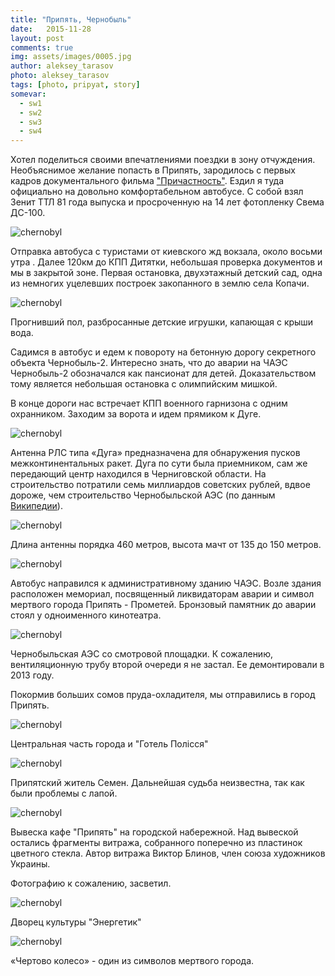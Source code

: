 ```yaml
---
title: "Припять, Чернобыль"
date:   2015-11-28
layout: post
comments: true
img: assets/images/0005.jpg
author: aleksey_tarasov
photo: aleksey_tarasov
tags: [photo, pripyat, story]
somevar: 
  - sw1 
  - sw2 
  - sw3 
  - sw4
--- 
```


Хотел поделиться своими впечатлениями поездки в зону отчуждения. Необъяснимое желание попасть в Припять, зародилось с первых кадров документального фильма ["Причастность"](https://www.youtube.com/watch?v=k2bVEh2RG7M). Ездил я туда официально на довольно комфортабельном автобусе. С собой взял Зенит ТТЛ 81 года выпуска и просроченную на 14 лет фотопленку Свема ДС-100.

<!--more-->

![chernobyl](https://drive.google.com/uc?export=download&id=0B0NRqCiUriFKdk9sR1MzaVM3bHM)

Отправка автобуса с туристами от киевского жд вокзала, около восьми утра . Далее 120км до КПП Дитятки, 
небольшая проверка документов и мы в закрытой зоне. Первая остановка, двухэтажный детский сад, одна из немногих уцелевших построек закопанного в землю села Копачи.

![chernobyl](https://drive.google.com/uc?export=download&id=0B0NRqCiUriFKX2hLOFNrbUhKQU0)

Прогнивший пол, разбросанные детские игрушки, капающая с крыши вода.

Садимся в автобус и едем к повороту на бетонную дорогу секретного объекта Чернобыль-2. Интересно знать, что до аварии на ЧАЭС Чернобыль-2 обозначался как пансионат для детей. Доказательством тому является небольшая остановка с олимпийским мишкой.

В конце дороги нас встречает КПП военного гарнизона с одним охранником. Заходим за ворота и идем прямиком к Дуге.

![chernobyl](https://drive.google.com/uc?export=download&id=0B0NRqCiUriFKUmZwR0lva2w0UWc)

Антенна РЛС типа «Дуга» предназначена для обнаружения пусков межконтинентальных ракет. Дуга по сути была приемником, сам же передающий центр находился в Черниговской области. На строительство потратили семь миллиардов советских рублей, вдвое дороже, чем строительство Чернобыльской АЭС (по данным [Википедии](https://ru.wikipedia.org/wiki/%D0%94%D1%83%D0%B3%D0%B0_%28%D1%80%D0%B0%D0%B4%D0%B8%D0%BE%D0%BB%D0%BE%D0%BA%D0%B0%D1%86%D0%B8%D0%BE%D0%BD%D0%BD%D0%B0%D1%8F_%D1%81%D1%82%D0%B0%D0%BD%D1%86%D0%B8%D1%8F%29)).

![chernobyl](https://drive.google.com/uc?export=download&id=0B0NRqCiUriFKRVRfRi1zOGRhR1k)

Длина антенны порядка 460 метров, высота мачт от 135 до 150 метров.

![chernobyl](https://drive.google.com/uc?export=download&id=0B0NRqCiUriFKZWVMZ0ZHeEdsLTA)

Автобус направился к административному зданию ЧАЭС. Возле здания расположен мемориал, посвященный ликвидаторам аварии и символ мертвого города Припять - Прометей. Бронзовый памятник до аварии стоял у одноименного кинотеатра.

![chernobyl](https://drive.google.com/uc?export=download&id=0B0NRqCiUriFKTlhHQUVyLUVrXzQ)

Чернобыльская АЭС со смотровой площадки. К сожалению, вентиляционную трубу второй очереди я не застал. Ее демонтировали в 2013 году.

Покормив больших сомов пруда-охладителя, мы отправились в город Припять.

![chernobyl](https://drive.google.com/uc?export=download&id=0B0NRqCiUriFKM2h3TmdPTEhMdEk)

Центральная часть города и "Готель Полiсся"

![chernobyl](https://drive.google.com/uc?export=download&id=0B0NRqCiUriFKMFNfTWk0aWNDc0E)

Припятский житель Семен. Дальнейшая судьба неизвестна, так как были проблемы с лапой. 

![chernobyl](https://drive.google.com/uc?export=download&id=0B0NRqCiUriFKZTZrRTdHcjdCVEU)

Вывеска кафе "Припять" на городской набережной. Над вывеской остались фрагменты витража, собранного поперечно из пластинок цветного стекла. Автор витража Виктор Блинов, член союза художников Украины.

Фотографию к сожалению, засветил.

![chernobyl](https://drive.google.com/uc?export=download&id=0B0NRqCiUriFKUmlyVnNYbWd5aWM)

Дворец культуры "Энергетик"

![chernobyl](https://drive.google.com/uc?export=download&id=0B0NRqCiUriFKV29odkN6MkdpMEE)

«Чертово колесо» - один из символов мертвого города.
